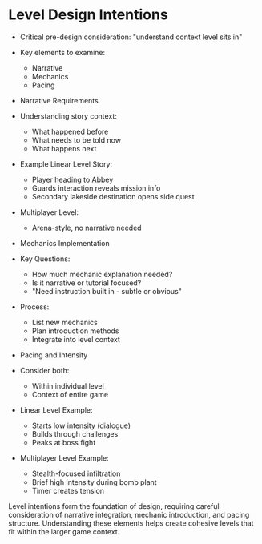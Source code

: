 # Level Design Intentions 

* Critical pre-design consideration: "understand context level sits in"
 * Key elements to examine:
   - Narrative 
   - Mechanics
   - Pacing

* Narrative Requirements
 * Understanding story context:
   - What happened before
   - What needs to be told now 
   - What happens next
 * Example Linear Level Story:
   - Player heading to Abbey
   - Guards interaction reveals mission info
   - Secondary lakeside destination opens side quest
 * Multiplayer Level:
   - Arena-style, no narrative needed

* Mechanics Implementation
 * Key Questions:
   - How much mechanic explanation needed?
   - Is it narrative or tutorial focused?
   - "Need instruction built in - subtle or obvious"
 * Process:
   - List new mechanics
   - Plan introduction methods
   - Integrate into level context

* Pacing and Intensity
 * Consider both:
   - Within individual level
   - Context of entire game
 * Linear Level Example:
   - Starts low intensity (dialogue)
   - Builds through challenges
   - Peaks at boss fight
 * Multiplayer Level Example:
   - Stealth-focused infiltration
   - Brief high intensity during bomb plant
   - Timer creates tension

Level intentions form the foundation of design, requiring careful consideration of narrative integration, mechanic introduction, and pacing structure. Understanding these elements helps create cohesive levels that fit within the larger game context.